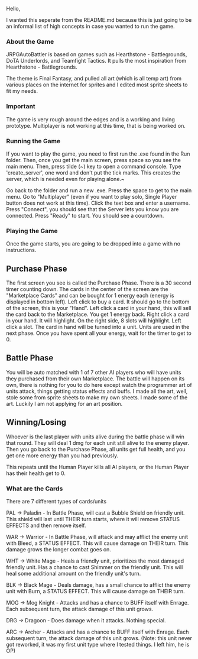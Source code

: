 Hello,

I wanted this seperate from the README.md because this is just going to be an informal list of high concepts in case you wanted to run the game.


### About the Game
JRPGAutoBattler is based on games such as Hearthstone - Battlegrounds, DoTA Underlords, and Teamfight Tactics. It pulls the most inspiration from Hearthstone - Battlegrounds.

The theme is Final Fantasy, and pulled all art (which is all temp art) from various places on the internet for sprites and I edited most sprite sheets to fit my needs.

### Important
The game is very rough around the edges and is a working and living prototype.
Multiplayer is not working at this time, that is being worked on.

### Running the Game
If you want to play the game, you need to first run the .exe found in the Run folder. Then, once you get the main screen, press space so you see the main menu. Then, press tilde (~) key to open a command console. Type 'create_server', one word and don't put the tick marks. This creates the server, which is needed even for playing alone.~

Go back to the folder and run a new .exe.
Press the space to get to the main menu.
Go to "Multiplayer" (even if you want to play solo, Single Player button does not work at this time).
Click the text box and enter a username.
Press "Connect", you should see that the Server lets you know you are connected.
Press "Ready" to start. You should see a countdown.


### Playing the Game
Once the game starts, you are going to be dropped into a game with no instructions.

## Purchase Phase
The first screen you see is called the Purchase Phase. There is a 30 second timer counting down.
The cards in the center of the screen are the "Marketplace Cards" and can be bought for 1 energy each (energy is displayed in bottom left).
Left click to buy a card.
It should go to the bottom of the screen, this is your "Hand".
Left click a card in your hand, this will sell the card back to the Marketplace. You get 1 energy back.
Right click a card in your hand. It will highlight. On the right side, 8 slots will highlight.
Left click a slot. The card in hand will be turned into a unit.
Units are used in the next phase.
Once you have spent all your energy, wait for the timer to get to 0.

## Battle Phase
You will be auto matched with 1 of 7 other AI players who will have units they purchased from their own Marketplace.
The battle will happen on its own, there is nothing for you to do here except watch the programmer art of units attack, things getting status effects and buffs.
I made all the art, well, stole some from sprite sheets to make my own sheets. I made some of the art.
Luckily I am not applying for an art position.

## Winning/Losing
Whoever is the last player with units alive during the battle phase will win that round. They will deal 1 dmg for each unit still alive to the enemy player.
Then you go back to the Purchase Phase, all units get full health, and you get one more energy than you had previously.

This repeats until the Human Player kills all AI players, or the Human Player has their health get to 0.


### What are the Cards
There are 7 different types of cards/units

PAL -> Paladin - In Battle Phase, will cast a Bubble Shield on friendly unit. This shield will last until THEIR turn starts, where it will remove STATUS EFFECTS and then remove itself.

WAR -> Warrior - In Battle Phase, will attack and may afflict the enemy unit with Bleed, a STATUS EFFECT. This will cause damage on THEIR turn. This damage grows the longer combat goes on.

WHT -> White Mage - Heals a friendly unit, prioritizes the most damaged friendly unit. Has a chance to cast Shimmer on the friendly unit. This will heal some additional amount on the friendly unit's turn.

BLK -> Black Mage - Deals damage, has a small chance to afflict the enemy unit with Burn, a STATUS EFFECT. This will cause damage on THEIR turn.

MOG -> Mog Knight - Attacks and has a chance to BUFF itself with Enrage. Each subsequent turn, the attack damage of this unit grows.

DRG -> Dragoon - Does damage when it attacks. Nothing special.

ARC -> Archer - Attacks and has a chance to BUFF itself with Enrage. Each subsequent turn, the attack damage of this unit grows. (Note: this unit never got reworked, it was my first unit type where I tested things. I left him, he is OP)



